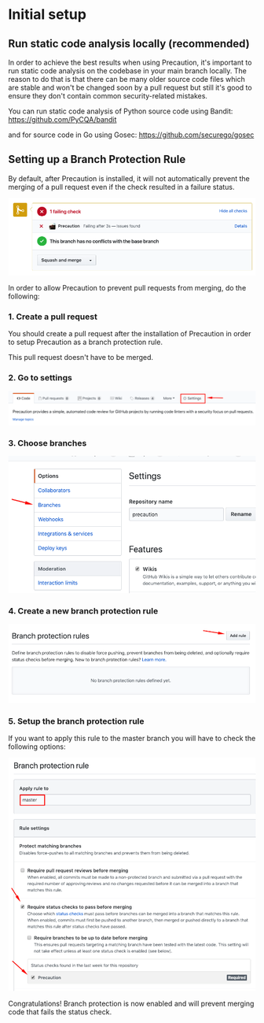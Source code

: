 <!--
    Copyright 2019 VMware, Inc.
    SPDX-License-Identifier: BSD-2-Clause
-->

# Initial setup

## Run static code analysis locally (recommended)

In order to achieve the best results when using Precaution, it's important to run static code analysis on the codebase in your main branch locally. 
The reason to do that is that there can be many older source code files which are stable and won't be changed soon by a pull request but still it's good to ensure they don't contain common security-related mistakes.

You can run static code analysis of Python source code using Bandit: https://github.com/PyCQA/bandit 

and for source code in Go using Gosec: https://github.com/securego/gosec 

## Setting up a Branch Protection Rule

By default, after Precaution is installed, it will not automatically prevent the merging of a pull request even if the check resulted in a failure status. 

![check_fails](./images/check_fails.png)


In order to allow Precaution to prevent pull requests from merging, do the following:

### 1. Create a pull request

You should create a pull request after the installation of Precaution in order to setup Precaution as a branch protection rule.

This pull request doesn't have to be merged.

### 2. Go to settings

![settings](./images/settings.png)


### 3. Choose branches

![branches](./images/branches.png)


### 4. Create a new branch protection rule 

![add_rule](./images/add_rule.png)


### 5. Setup the branch protection rule 

If you want to apply this rule to the master branch you will have to check the following options:

![branch_protection_rule.png](./images/branch_protection_rule.png)



Congratulations! Branch protection is now enabled and will prevent merging code that fails the status check.
